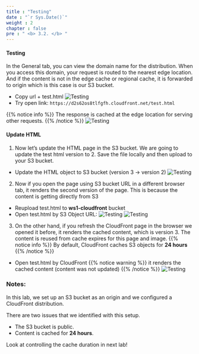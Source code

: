 ```yaml
---
title : "Testing"
date : "`r Sys.Date()`"
weight : 2
chapter : false
pre : " <b> 3.2. </b> "
---
```

#### Testing
In the General tab, you can view the domain name for the distribution. When you access this domain, your request is routed to the nearest edge location. And if the content is not in the edge cache or regional cache, it is forwarded to origin which is this case is our S3 bucket.
- Copy url + test.html
![Testing](/ws1-aws-cloudfront/images/3.connect/3.2-copy-url.png) 
- Try open link: `https://d2s62os8tlfgfh.cloudfront.net/test.html`

{{% notice info %}}
The response is cached at the edge location for serving other requests.
{{% /notice %}}
![Testing](/ws1-aws-cloudfront/images/3.connect/3.2-browser.png) 

#### Update HTML
1. Now let’s update the HTML page in the S3 bucket. We are going to update the test html version to 2. Save the file locally and then upload to your S3 bucket.
- Update the HTML object to S3 bucket (version 3 -> version 2)
![Testing](/ws1-aws-cloudfront/images/3.connect/3.2-update-file.png)

2. Now if you open the page using S3 bucket URL in a different browser tab, it renders the second version of the page. This is because the content is getting directly from S3
- Reupload test.html to **ws1-cloudfront** bucket
- Open test.html by S3 Object URL:
![Testing](/ws1-aws-cloudfront/images/3.connect/3.2-open-test-s3.png)
![Testing](/ws1-aws-cloudfront/images/3.connect/3.2-testing-s3-v2.png)

3. On the other hand, if you refresh the CloudFront page in the browser we opened it before, it renders the cached content, which is version 3. The content is reused from cache expires for this page and image.
{{% notice info %}}
By default, CloudFront caches S3 objects for **24 hours**
{{% /notice %}}
- Open test.html by CloudFront
{{% notice warning %}}
it renders the cached content (content was not updated)
{{% /notice %}}
![Testing](/ws1-aws-cloudfront/images/3.connect/3.2-not-updated-v2.png)


### Notes:
In this lab, we set up an S3 bucket as an origin and we configured a CloudFront distribution.

There are two issues that we identified with this setup.

+ The S3 bucket is public.
+ Content is cached for **24 hours**.

Look at controlling the cache duration in next lab!